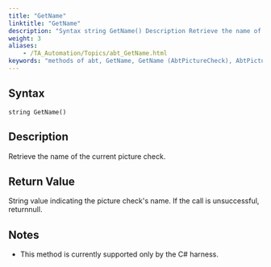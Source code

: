 ```yaml
--- 
title: "GetName"
linktitle: "GetName"
description: "Syntax string GetName() Description Retrieve the name of the current picture check. Return Value String value indicating the picture check's name. If the call is unsuccessful, return null . Notes This ..."
weight: 3
aliases: 
    - /TA_Automation/Topics/abt_GetName.html
keywords: "methods of abt, GetName, GetName (AbtPictureCheck), AbtPictureCheck, getname, abtpicturecheck getname, name of current picture check, get name of current picture check"
---
```


## Syntax

`string GetName()`

## Description

Retrieve the name of the current picture check.

## Return Value

String value indicating the picture check's name. If the call is unsuccessful, returnnull.

## Notes

-   This method is currently supported only by the C\# harness.




